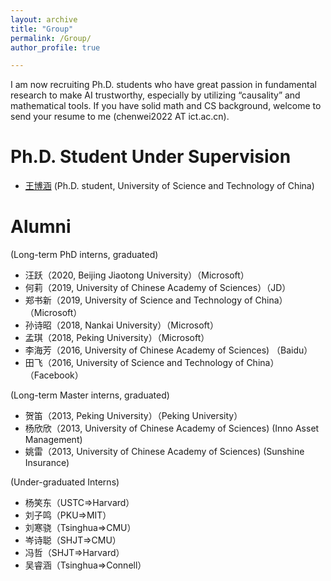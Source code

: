 ```yaml
---
layout: archive
title: "Group"
permalink: /Group/
author_profile: true

---
```

I am now recruiting Ph.D. students who have great passion in fundamental research to make AI trustworthy, especially by utilizing “causality” and mathematical tools. If you have solid math and CS background, welcome to send your resume to me (chenwei2022 AT ict.ac.cn).


Ph.D. Student Under Supervision
======
* [王博涵](https://bhwangfy.github.io) (Ph.D. student, University of Science and Technology of China)



Alumni
======
(Long-term PhD interns, graduated)
* 汪跃（2020, Beijing Jiaotong University）（Microsoft）
* 何莉（2019, University of Chinese Academy of Sciences）（JD）
* 郑书新（2019, University of Science and Technology of China）（Microsoft）
* 孙诗昭（2018, Nankai University）（Microsoft）
* 孟琪（2018, Peking University）（Microsoft）
* 李海芳（2016, University of Chinese Academy of Sciences) （Baidu）
* 田飞（2016, University of Science and Technology of China）（Facebook）

(Long-term Master interns, graduated)
* 贺笛（2013, Peking University）（Peking University）
* 杨欣欣（2013, University of Chinese Academy of Sciences) (Inno Asset Management) 
* 姚雷（2013, University of Chinese Academy of Sciences) (Sunshine Insurance)

(Under-graduated Interns)
* 杨笑东（USTC=>Harvard）
* 刘子鸣（PKU=>MIT）
* 刘寒骁（Tsinghua=>CMU）
* 岑诗聪（SHJT=>CMU）
* 冯哲（SHJT=>Harvard）
* 吴睿涵（Tsinghua=>Connell）
